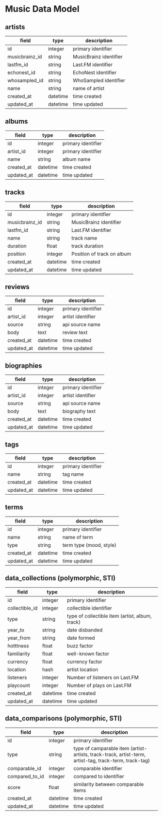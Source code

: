 # Music Data Model

## artists

| field          | type     | description            |
| ---------      | -------  | ---------------------- |
| id             | integer  | primary identifier     |
| musicbrainz_id | string   | MusicBrainz identifier |
| lastfm_id      | string   | Last.FM identifier     |
| echonest_id    | string   | EchoNest identifier    |
| whosampled_id  | string   | WhoSampled identifier  |
| name           | string   | name of artist         |
| created_at     | datetime | time created           |
| updated_at     | datetime | time updated           |

## albums

| field      | type     | description        |
| ---------- | -------- | ------------------ |
| id         | integer  | primary identifier |
| artist_id  | integer  | primary identifier |
| name       | string   | album  name        | # lastfm
| created_at | datetime | time created       |
| updated_at | datetime | time updated       |

## tracks

| field          | type     | description                |
| -------------- | -------- | -------------------------- |
| id             | integer  | primary identifier         |
| musicbrainz_id | string   | MusicBrainz identifier     | # lastfm
| lastfm_id      | string   | Last.FM identifier         | # lastfm
| name           | string   | track name                 | # lastfm
| duration       | float    | track duration             | # lastfm
| position       | integer  | Position of track on album | # lastfm
| created_at     | datetime | time created               |
| updated_at     | datetime | time updated               |

## reviews

| field      | type     | description        |
| ---------- | -------- | ------------------ |
| id         | integer  | primary identifier |
| artist_id  | integer  | artist identifier  |
| source     | string   | api source name    |
| body       | text     | review text        |
| created_at | datetime | time created       |
| updated_at | datetime | time updated       |

## biographies

| field      | type     | description        |
| ---------- | -------- | ------------------ |
| id         | integer  | primary identifier |
| artist_id  | integer  | artist identifier  |
| source     | string   | api source name    |
| body       | text     | biography text     |
| created_at | datetime | time created       |
| updated_at | datetime | time updated       |

## tags

| field      | type     | description        |
| ---------- | -------- | ------------------ |
| id         | integer  | primary identifier |
| name       | string   | tag name           |
| created_at | datetime | time created       |
| updated_at | datetime | time updated       |

## terms

| field      | type     | description             |
| ---------- | -------- | ----------------------- |
| id         | integer  | primary identifier      |
| name       | string   | name of term            |
| type       | string   | term type (mood, style) |
| created_at | datetime | time created            |
| updated_at | datetime | time updated            |

## data_collections (polymorphic, STI)

| field          | type     | description                                     |
| -------------- | -------- | ----------------------------------------------- |
| id             | integer  | primary identifier                              |
| collectible_id | integer  | collectible identifier                          |
| type           | string   | type of collectible item (artist, album, track) |
| year_to        | string   | date disbanded                                  | # artist/lastfm
| year_from      | string   | date formed                                     | # artist/lastfm
| hotttness      | float    | buzz factor                                     | # artist/echonest
| familiarity    | float    | well-known factor                               | # artist/echonest
| currency       | float    | currency factor                                 | # artist/echonest
| location       | hash     | artist location                                 | # artist/echonest
| listeners      | integer  | Number of listeners on Last.FM                  | # artist,track/lastfm
| playcount      | integer  | Number of plays on Last.FM                      | # artist,track/lastfm
| created_at     | datetime | time created                                    |
| updated_at     | datetime | time updated                                    |

## data_comparisons (polymorphic, STI)

| field            | type     | description                                                                                           |
| ---------------- | -------- | ----------------------------------------------------------------------------------------------------- |
| id               | integer  | primary identifier                                                                                    |
| type             | string   | type of camparable item (artist-artists, track-track, artist-term, artist-tag, track-term, track-tag) |
| comparable_id    | integer  | comparable identifier                                                                                 |
| compared_to_id   | integer  | compared to identifier                                                                                |
| score            | float    | similarity between comparable items                                                                   |
| created_at       | datetime | time created                                                                                          |
| updated_at       | datetime | time updated                                                                                          |
